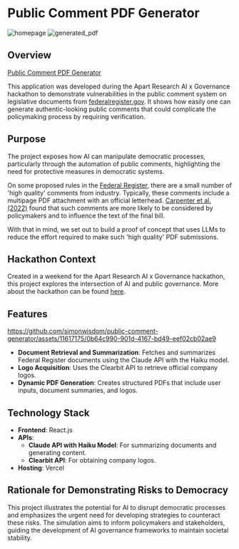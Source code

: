 # Public Comment PDF Generator

![homepage](https://github.com/simonwisdom/public-comment-generator/assets/11617175/f855f257-a776-42f6-81f6-37d824fa003f)
![generated_pdf](https://github.com/simonwisdom/public-comment-generator/assets/11617175/15d4742e-0138-4229-8228-a3dfb77e0a95)

## Overview
[Public Comment PDF Generator](https://public-comment-generator-roan.vercel.app/)

This application was developed during the Apart Research AI x Governance hackathon to demonstrate vulnerabilities in the public comment system on legislative documents from [federalregister.gov](http://www.federalregister.gov). It shows how easily one can generate authentic-looking public comments that could complicate the policymaking process by requiring verification.

## Purpose
The project exposes how AI can manipulate democratic processes, particularly through the automation of public comments, highlighting the need for protective measures in democratic systems.

On some proposed rules in the [Federal Register](http://www.federalregister.gov), there are a small number of 'high quality' comments from industry. Typically, these comments include a multipage PDF attachment with an official letterhead. [Carpenter et al. (2022)](https://judgelord.github.io/research/finreg/) found that such comments are more likely to be considered by policymakers and to influence the text of the final bill. 

With that in mind, we set out to build a proof of concept that uses LLMs to reduce the effort required to make such 'high quality' PDF submissions.

## Hackathon Context
Created in a weekend for the Apart Research AI x Governance hackathon, this project explores the intersection of AI and public governance. More about the hackathon can be found [here](https://www.apartresearch.com/post/join-ai-democracy).

## Features
https://github.com/simonwisdom/public-comment-generator/assets/11617175/0b64c990-901d-4167-bd49-eef02cb02ae9
- **Document Retrieval and Summarization**: Fetches and summarizes Federal Register documents using the Claude API with the Haiku model.
- **Logo Acquisition**: Uses the Clearbit API to retrieve official company logos.
- **Dynamic PDF Generation**: Creates structured PDFs that include user inputs, document summaries, and logos.

## Technology Stack
- **Frontend**: React.js
- **APIs**:
  - **Claude API with Haiku Model**: For summarizing documents and generating content.
  - **Clearbit API**: For obtaining company logos.
- **Hosting**: Vercel

## Rationale for Demonstrating Risks to Democracy
This project illustrates the potential for AI to disrupt democratic processes and emphasizes the urgent need for developing strategies to counteract these risks. The simulation aims to inform policymakers and stakeholders, guiding the development of AI governance frameworks to maintain societal stability.
